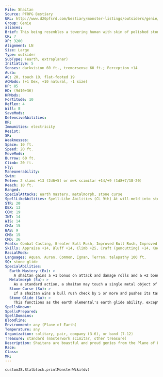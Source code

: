 ```yaml
---
File: Shaitan
Source: PFRPG Bestiary
URL: http://www.d20pfsrd.com/bestiary/monster-listings/outsiders/genie/shaitan
Group: Genie
aliases: 
Brief: This being resembles a towering human with skin of polished stone and glittering agate eyes.
CR: 7
XP: 3200
Alignment: LN
Size: Large
Type: outsider
SubType: (earth, extraplanar)
Initiative: 5
Senses: darkvision 60 ft., tremorsense 60 ft.; Perception +14
Aura: 
AC: 20, touch 10, flat-footed 19
ACMods: (+1 Dex, +10 natural, -1 size)
HP: 85
HD: (9d10+36)
HPMods: 
Fortitude: 10
Reflex: 4
Will: 8
SaveMods: 
DefensiveAbilities: 
DR: 
Immunities: electricity
Resist: 
SR: 
Weaknesses: 
Space: 10 ft.
Speed: 20 ft.
MoveMods: 
Burrow: 60 ft.
Climb: 20 ft.
Fly: 
Maneuverability: 
Swim: 
Melee: 2 slams +13 (2d6+5) or mwk scimitar +14/+9 (1d8+7/18-20)
Reach: 10 ft.
Ranged: 
SpecialAttacks: earth mastery, metalmorph, stone curse
SpellLikeAbilities: Spell-Like Abilities (CL 9th) At will-meld into stone, plane shift (willing targets to elemental planes, Astral Plane, or Material Plane only), soften earth and stone, stone shape, veil (self only) 3/day-quickened glitterdust (DC 14), stoneskin, rusting grasp, stone tell, wall of stone 1/day-trans. mud to rock, trans. rock to mud
STR: 20
DEX: 13
CON: 19
INT: 14
WIS: 14
CHA: 15
BAB: 9
CMB: 15
CMD: 26
Feats: Combat Casting, Greater Bull Rush, Improved Bull Rush, Improved InitiativeB, Power Attack, Quicken Spell-Like Ability (glitterdust)
Skills: Appraise +14, Bluff +14, Climb +25, Craft (gemcutting) +14, Knowledge (engineering) +14, Perception +14, Sense Motive +14, Spellcraft +14
RacialMods: 
Languages: Aquan, Auran, Common, Ignan, Terran; telepathy 100 ft.
SQ: stone glide
SpecialAbilities:
  Earth Mastery (Ex): >
    A shaitan gains a +1 bonus on attack and damage rolls and a +2 bonus on opposed Strengthbased checks if both it and its foe are touching the ground. It takes a -4 penalty on attack and damage rolls against airborne or waterborne opponents.
  Metalmorph (Su): >
    As a standard action, a shaitan may touch a single metal object of no more than 10 pounds and transform it into any other metal for 1 day.
  Stone Curse (Su): >
    If a shaitan wins a bull rush check by 5 or more and pushes its target into a stone barrier, the target must make a DC 19 Reflex save or be forced into the barrier as if the target had cast meld into stone until the victim makes a successful DC 19 Fortitude save as a full-round action to exit the stone. The save DCs are Strength-based.
  Stone Glide (Su): >
    This functions as the earth elemental's earth glide ability, except the shaitan can move through stone, dirt, crystal, or metal.
SpellsKnown: 
SpellsPrepared: 
SpellDomains: 
Bloodline: 
Environment: any (Plane of Earth)
Temperature: any
Organization: solitary, pair, company (3-6), or band (7-12)
Treasure: standard (masterwork scimitar, other treasure)
Description: Shaitans are boastful and proud genies from the Plane of Earth with flesh of metal, gems, or stone. A shaitan stands about 11 feet tall and weighs roughly 5,000 pounds. Some shaitans are noble. Often called pashas, they have 18 Hit Dice and gain the spell-like ability earthquake, usable once per day, as well as the ability to grant up to three wishes per day (nongenies only). A noble shaitan's caster level for its spell-like abilities is 18th. Noble shaitans are CR 13.
Race: 
Class: 
MR: 
---
```

```dataviewjs
customJS.Statblock.printMonsterWiki(dv)
```

